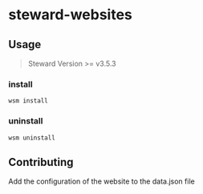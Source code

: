 # steward-websites

## Usage
> Steward Version >= v3.5.3

### install
`wsm install`

### uninstall
`wsm uninstall`

## Contributing
Add the configuration of the website to the data.json file